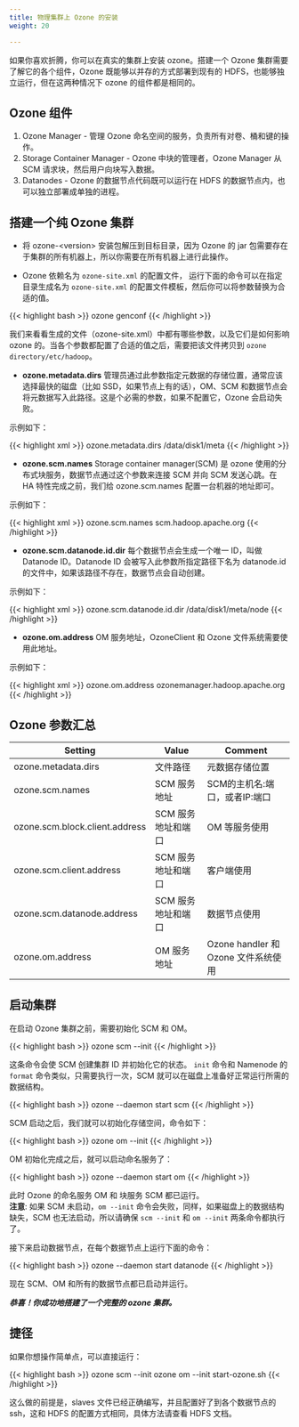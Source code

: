 ```yaml
---
title: 物理集群上 Ozone 的安装 
weight: 20

---
```

<!---
  Licensed to the Apache Software Foundation (ASF) under one or more
  contributor license agreements.  See the NOTICE file distributed with
  this work for additional information regarding copyright ownership.
  The ASF licenses this file to You under the Apache License, Version 2.0
  (the "License"); you may not use this file except in compliance with
  the License.  You may obtain a copy of the License at

      http://www.apache.org/licenses/LICENSE-2.0

  Unless required by applicable law or agreed to in writing, software
  distributed under the License is distributed on an "AS IS" BASIS,
  WITHOUT WARRANTIES OR CONDITIONS OF ANY KIND, either express or implied.
  See the License for the specific language governing permissions and
  limitations under the License.
-->

如果你喜欢折腾，你可以在真实的集群上安装 ozone。搭建一个 Ozone 集群需要了解它的各个组件，Ozone 既能够以并存的方式部署到现有的 HDFS，也能够独立运行，但在这两种情况下 ozone 的组件都是相同的。

## Ozone 组件 

1. Ozone Manager - 管理 Ozone 命名空间的服务，负责所有对卷、桶和键的操作。
2. Storage Container Manager - Ozone 中块的管理者，Ozone Manager 从 SCM 请求块，然后用户向块写入数据。
3. Datanodes - Ozone 的数据节点代码既可以运行在 HDFS 的数据节点内，也可以独立部署成单独的进程。

## 搭建一个纯 Ozone 集群

* 将 ozone-\<version\> 安装包解压到目标目录，因为 Ozone 的 jar 包需要存在于集群的所有机器上，所以你需要在所有机器上进行此操作。

* Ozone 依赖名为 ```ozone-site.xml``` 的配置文件， 运行下面的命令可以在指定目录生成名为 ```ozone-site.xml``` 的配置文件模板，然后你可以将参数替换为合适的值。

{{< highlight bash >}}
ozone genconf <path>
{{< /highlight >}}

我们来看看生成的文件（ozone-site.xml）中都有哪些参数，以及它们是如何影响 ozone 的。当各个参数都配置了合适的值之后，需要把该文件拷贝到 ```ozone directory/etc/hadoop```。

* **ozone.metadata.dirs** 管理员通过此参数指定元数据的存储位置，通常应该选择最快的磁盘（比如 SSD，如果节点上有的话），OM、SCM 和数据节点会将元数据写入此路径。这是个必需的参数，如果不配置它，Ozone 会启动失败。
 
示例如下：

{{< highlight xml >}}
   <property>
      <name>ozone.metadata.dirs</name>
      <value>/data/disk1/meta</value>
   </property>
{{< /highlight >}}

*  **ozone.scm.names**  Storage container manager(SCM) 是 ozone 使用的分布式块服务，数据节点通过这个参数来连接 SCM 并向 SCM 发送心跳。在 HA 特性完成之前，我们给 ozone.scm.names 配置一台机器的地址即可。
  
  示例如下：
  
  {{< highlight xml >}}
    <property>
        <name>ozone.scm.names</name>
      <value>scm.hadoop.apache.org</value>
      </property>
  {{< /highlight >}}
  
 * **ozone.scm.datanode.id.dir** 每个数据节点会生成一个唯一 ID，叫做 Datanode ID。Datanode ID 会被写入此参数所指定路径下名为 datanode.id 的文件中，如果该路径不存在，数据节点会自动创建。

示例如下：

{{< highlight xml >}}
   <property>
      <name>ozone.scm.datanode.id.dir</name>
      <value>/data/disk1/meta/node</value>
   </property>
{{< /highlight >}}

* **ozone.om.address** OM 服务地址，OzoneClient 和 Ozone 文件系统需要使用此地址。

示例如下：

{{< highlight xml >}}
    <property>
       <name>ozone.om.address</name>
       <value>ozonemanager.hadoop.apache.org</value>
    </property>
{{< /highlight >}}


## Ozone 参数汇总

| Setting                        | Value                        | Comment |
|--------------------------------|------------------------------|------------------------------------------------------------------|
| ozone.metadata.dirs            | 文件路径                | 元数据存储位置                    |
| ozone.scm.names                | SCM 服务地址            | SCM的主机名:端口，或者IP:端口  |
| ozone.scm.block.client.address | SCM 服务地址和端口 | OM 等服务使用                                 |
| ozone.scm.client.address       | SCM 服务地址和端口 | 客户端使用                                        |
| ozone.scm.datanode.address     | SCM 服务地址和端口 | 数据节点使用                            |
| ozone.om.address               | OM 服务地址           | Ozone handler 和 Ozone 文件系统使用             |


## 启动集群

在启动 Ozone 集群之前，需要初始化 SCM 和 OM。

{{< highlight bash >}}
ozone scm --init
{{< /highlight >}}

这条命令会使 SCM 创建集群 ID 并初始化它的状态。
```init``` 命令和 Namenode 的 ```format``` 命令类似，只需要执行一次，SCM 就可以在磁盘上准备好正常运行所需的数据结构。

{{< highlight bash >}}
ozone --daemon start scm
{{< /highlight >}}

SCM 启动之后，我们就可以初始化存储空间，命令如下：

{{< highlight bash >}}
ozone om --init
{{< /highlight >}}


OM 初始化完成之后，就可以启动命名服务了：

{{< highlight bash >}}
ozone --daemon start om
{{< /highlight >}}

此时 Ozone 的命名服务 OM 和 块服务 SCM 都已运行。\
**注意**: 如果 SCM 未启动，```om --init``` 命令会失败，同样，如果磁盘上的数据结构缺失，SCM 也无法启动，所以请确保 ```scm --init``` 和 ```om --init``` 两条命令都执行了。

接下来启动数据节点，在每个数据节点上运行下面的命令：

{{< highlight bash >}}
ozone --daemon start datanode
{{< /highlight >}}

现在 SCM、OM 和所有的数据节点都已启动并运行。

***恭喜！你成功地搭建了一个完整的 ozone 集群。***

## 捷径

如果你想操作简单点，可以直接运行：

{{< highlight bash >}}
ozone scm --init
ozone om --init
start-ozone.sh
{{< /highlight >}}

这么做的前提是，slaves 文件已经正确编写，并且配置好了到各个数据节点的 ssh，这和 HDFS 的配置方式相同，具体方法请查看 HDFS 文档。
